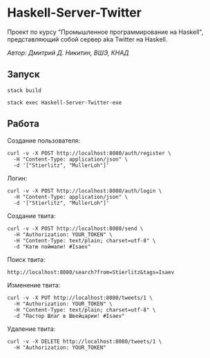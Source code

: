 # Haskell-Server-Twitter
Проект по курсу "Промышленное программирование на Haskell", представляющий собой сервер aka Twitter на Haskell.

_Автор: Дмитрий Д. Никитин, ВШЭ, КНАД_

## Запуск
```
stack build
```
```
stack exec Haskell-Server-Twitter-exe
```

## Работа
Создание пользователя:
```
curl -v -X POST http://localhost:8080/auth/register \
  -H "Content-Type: application/json" \
  -d '["Stierlitz", "MullerLoh"]'
```

Логин:
```
curl -v -X POST http://localhost:8080/auth/login \
  -H "Content-Type: application/json" \
  -d '["Stierlitz", "MullerLoh"]'
```

Создание твита:
```
curl -v -X POST http://localhost:8080/send \
  -H "Authorization: YOUR_TOKEN" \
  -H "Content-Type: text/plain; charset=utf-8" \
  -d "Катю поймали! #Isaev"
```

Поиск твита:
```
http://localhost:8080/search?from=Stierlitz&tags=Isaev
```

Изменение твита:
```
curl -v -X PUT http://localhost:8080/tweets/1 \
  -H "Authorization: YOUR_TOKEN" \
  -H "Content-Type: text/plain; charset=utf-8" \
  -d "Пастор Шлаг в Швейцарии! #Isaev"
```

Удаление твита:
```
curl -v -X DELETE http://localhost:8080/tweets/1 \
  -H "Authorization: YOUR_TOKEN"
```
